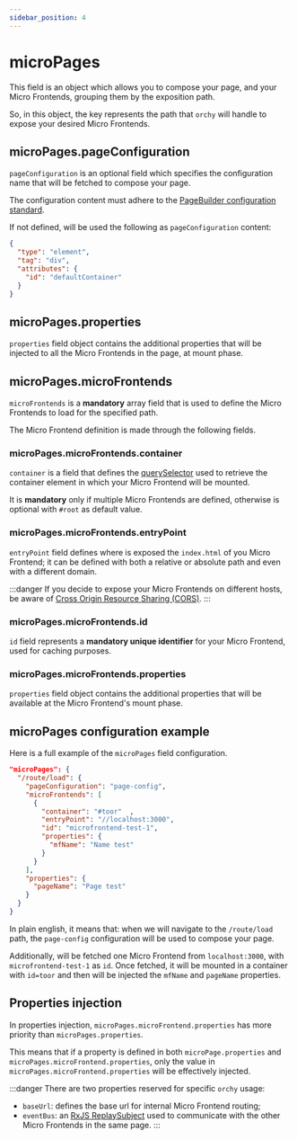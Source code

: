 ```yaml
---
sidebar_position: 4
---
```


# microPages

This field is an object which allows you to compose your page, and your Micro Frontends, grouping them by the exposition path.

So, in this object, the key represents the path that `orchy` will handle to expose your desired Micro Frontends.

## microPages.pageConfiguration

`pageConfiguration` is an optional field which specifies the configuration name that will be fetched to compose your page.

The configuration content must adhere to the [PageBuilder configuration standard](../page-configuration/page-configuration.md).

If not defined, will be used the following as `pageConfiguration` content:
```json
{
  "type": "element",
  "tag": "div",
  "attributes": {
    "id": "defaultContainer"
  }
}
```

## microPages.properties

`properties` field object contains the additional properties that will be injected to all the Micro Frontends in the page, at mount phase.

## microPages.microFrontends

`microFrontends` is a **mandatory** array field that is used to define the Micro Frontends to load for the specified path.

The Micro Frontend definition is made through the following fields.

### microPages.microFrontends.container

`container` is a field that defines the [querySelector](https://developer.mozilla.org/en-US/docs/Web/API/Document/querySelector) used to retrieve the container element in which your Micro Frontend will be mounted.

It is **mandatory** only if multiple Micro Frontends are defined, otherwise is optional with `#root` as default value.

### microPages.microFrontends.entryPoint

`entryPoint` field defines where is exposed the `index.html` of you Micro Frontend; it can be defined with both a relative or absolute path and even with a different domain.

:::danger
If you decide to expose your Micro Frontends on different hosts, be aware of [Cross Origin Resource Sharing (CORS)](https://developer.mozilla.org/en-US/docs/Web/HTTP/CORS).
:::

### microPages.microFrontends.id

`id` field represents a **mandatory unique identifier** for your Micro Frontend, used for caching purposes.

### microPages.microFrontends.properties

`properties` field object contains the additional properties that will be available at the Micro Frontend's mount phase.


## microPages configuration example

Here is a full example of the `microPages` field configuration.

```json
"microPages": {
  "/route/load": {
    "pageConfiguration": "page-config",
    "microFrontends": [
      {
        "container": "#toor"  ,
        "entryPoint": "//localhost:3000",
        "id": "microfrontend-test-1",
        "properties": {
          "mfName": "Name test"
        }
      }
    ],
    "properties": {
      "pageName": "Page test"
    }
  }
}
```

In plain english, it means that: when we will navigate to the `/route/load` path, the `page-config` configuration will be used to compose your page.

Additionally, will be fetched one Micro Frontend from `localhost:3000`, with `microfrontend-test-1` as `id`. Once fetched, it will be mounted in a container with `id=toor` and then will be injected the `mfName` and `pageName` properties.

## Properties injection

In properties injection, `microPages.microFrontend.properties` has more priority than `microPages.properties`.

This means that if a property is defined in both `microPage.properties` and `microPages.microFrontend.properties`, only the value in `microPages.microFrontend.properties` will be effectively injected.

:::danger
There are two properties reserved for specific `orchy` usage:
- `baseUrl`: defines the base url for internal Micro Frontend routing;
- `eventBus`: an [RxJS ReplaySubject](https://rxjs.dev/api/index/class/ReplaySubject) used to communicate with the other Micro Frontends in the same page.
:::